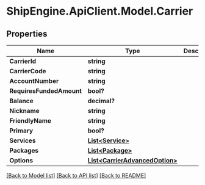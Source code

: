 # ShipEngine.ApiClient.Model.Carrier
## Properties

Name | Type | Description | Notes
------------ | ------------- | ------------- | -------------
**CarrierId** | **string** |  | [optional] 
**CarrierCode** | **string** |  | [optional] 
**AccountNumber** | **string** |  | [optional] 
**RequiresFundedAmount** | **bool?** |  | [optional] 
**Balance** | **decimal?** |  | [optional] 
**Nickname** | **string** |  | [optional] 
**FriendlyName** | **string** |  | [optional] 
**Primary** | **bool?** |  | [optional] 
**Services** | [**List&lt;Service&gt;**](Service.md) |  | [optional] 
**Packages** | [**List&lt;Package&gt;**](Package.md) |  | [optional] 
**Options** | [**List&lt;CarrierAdvancedOption&gt;**](CarrierAdvancedOption.md) |  | [optional] 

[[Back to Model list]](../README.md#documentation-for-models) [[Back to API list]](../README.md#documentation-for-api-endpoints) [[Back to README]](../README.md)


